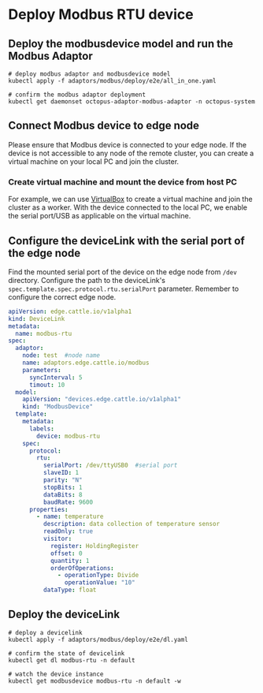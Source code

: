 # Deploy Modbus RTU device

## Deploy the modbusdevice model and run the Modbus Adaptor
```shell script
# deploy modbus adaptor and modbusdevice model
kubectl apply -f adaptors/modbus/deploy/e2e/all_in_one.yaml

# confirm the modbus adaptor deployment
kubectl get daemonset octopus-adaptor-modbus-adaptor -n octopus-system
```

## Connect Modbus device to edge node
Please ensure that Modbus device is connected to your edge node. 
If the device is not accessible to any node of the remote cluster, you can create a virtual machine on your local PC and join the cluster.

### Create virtual machine and mount the device from host PC
For example, we can use [VirtualBox](https://www.virtualbox.org/wiki/Downloads) to create a virtual machine and join the cluster as a worker. 
With the device connected to the local PC, we enable the serial port/USB as applicable on the virtual machine.

## Configure the deviceLink with the serial port of the edge node
Find the mounted serial port of the device on the edge node from `/dev` directory. 
Configure the path to the deviceLink's `spec.template.spec.protocol.rtu.serialPort` parameter. Remember to configure the correct edge node. 
```yaml
apiVersion: edge.cattle.io/v1alpha1
kind: DeviceLink
metadata:
  name: modbus-rtu
spec:
  adaptor:
    node: test  #node name
    name: adaptors.edge.cattle.io/modbus
    parameters:
      syncInterval: 5
      timout: 10
  model:
    apiVersion: "devices.edge.cattle.io/v1alpha1"
    kind: "ModbusDevice"
  template:
    metadata:
      labels:
        device: modbus-rtu
    spec:
      protocol:
        rtu:
          serialPort: /dev/ttyUSB0  #serial port
          slaveID: 1
          parity: "N"
          stopBits: 1
          dataBits: 8
          baudRate: 9600
      properties:
        - name: temperature
          description: data collection of temperature sensor
          readOnly: true
          visitor:
            register: HoldingRegister
            offset: 0
            quantity: 1
            orderOfOperations:
              - operationType: Divide
                operationValue: "10"
          dataType: float
```

 ## Deploy the deviceLink
```shell script
# deploy a devicelink
kubectl apply -f adaptors/modbus/deploy/e2e/dl.yaml
 
# confirm the state of devicelink
kubectl get dl modbus-rtu -n default

# watch the device instance
kubectl get modbusdevice modbus-rtu -n default -w
```